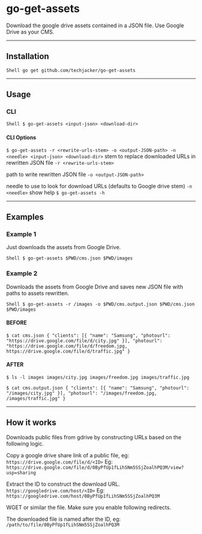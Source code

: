 # go-get-assets

Download the google drive assets contained in a JSON file. Use Google Drive as your CMS.


----------------------------------

## Installation

`Shell
go get github.com/techjacker/go-get-assets
`

----------------------------------

## Usage

### CLI

`Shell
$ go-get-assets <input-json> <download-dir>
`

#### CLI Options
`
$ go-get-assets -r <rewrite-urls-stem> -o <output-JSON-path> -n <needle> <input-json> <download-dir>
`
stem to replace downloaded URLs in rewritten JSON file
`
-r <rewrite-urls-stem>
`

path to write rewritten JSON file
`
-o <output-JSON-path>
`

needle to use to look for download URLs (defaults to Google drive stem)
`
-n <needle>
`
show help
`
$ go-get-assets -h
`


----------------------------------

## Examples

### Example 1

Just downloads the assets from Google Drive.

`Shell
$ go-get-assets $PWD/cms.json $PWD/images
`

### Example 2

Downloads the assets from Google Drive and saves new JSON file with paths to assets rewritten. 

`Shell
$ go-get-assets -r /images -o $PWD/cms.output.json $PWD/cms.json $PWD/images
`

#### BEFORE
`
$ cat cms.json
{
    "clients": [{
        "name": "Samsung",
        "photourl": "https://drive.google.com/file/d/city.jpg"
    }],
    "photourl": "https://drive.google.com/file/d/freedom.jpg, https://drive.google.com/file/d/traffic.jpg"
}
`

#### AFTER
`
$ ls -l images
 images/city.jpg
 images/freedom.jpg
 images/traffic.jpg
`

`
$ cat cms.output.json
{
    "clients": [{
        "name": "Samsung",
        "photourl": "/images/city.jpg"
    }],
    "photourl": "/images/freedom.jpg, /images/traffic.jpg"
}
`


----------------------------------

## How it works

Downloads public files from gdrive by constructing URLs based on the following logic.

Copy a google drive share link of a public file, eg:
`https://drive.google.com/file/d/<ID>`
Eg:
`https://drive.google.com/file/d/0ByPfUp1fLihSNm5SSjZoalhPQ3M/view?usp=sharing`

Extract the ID to construct the download URL.
`https://googledrive.com/host/<ID>`
Eg:
`https://googledrive.com/host/0ByPfUp1fLihSNm5SSjZoalhPQ3M`

WGET or similar the file. Make sure you enable following redirects.

The downloaded file is named after the ID, eg:
`/path/to/file/0ByPfUp1fLihSNm5SSjZoalhPQ3M`